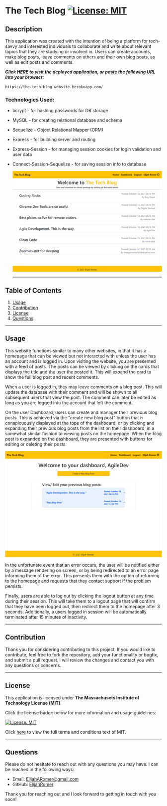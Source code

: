 # The Tech Blog [![License: MIT](https://img.shields.io/badge/License-MIT-yellow.svg "Click for more information on the Massachusets Institute of Technology License (MIT)")](https://opensource.org/licenses/MIT)
  
  ## Description
  This application was created with the intention of being a platform for tech-savvy and interested individuals to collaborate and write about relevant topics that they are studying or involved in. Users can create accounts, make blog posts, leave comments on others and their own blog posts, as well as edit posts and comments. 

  _**Click [HERE](https://the-tech-blog-website.herokuapp.com/) to visit the deployed application, or paste the following URL into your browser:**_

  ```bash
  https://the-tech-blog-website.herokuapp.com/
  ```

### Technologies Used:
* bcrypt - for hashing passwords for DB storage
* MySQL - for creating relational database and schema
* Sequelize - Object Relational Mapper (ORM)
* Express - for building server and routing
* Express-Session - for managing session cookies for login validation and user data
* Connect-Session-Sequelize - for saving session info to database

  
  ![Homepage](public/images/screenshot.jpg "The Tech Blog Homepage")

  ---
## Table of Contents
1. [Usage](#usage)
1. [Contribution](#contribution)
1. [License](#license)
1. [Questions](#questions)

  ---
  
## Usage
    
This website functions similar to many other websites, in that it has a homepage that can be viewed but not interacted with unless the user has an account and is logged in. Upon visiting the website, you are presented with a feed of posts. The posts can be viewed by clicking on the cards that displays the title and the user the posted it. This will expand the card to show the full blog post and recent comments. 

When a user is logged in, they may leave comments on a blog post. This will update the database with their comment and will be shown to all subsequent users that view the post. The comment can later be edited as long as you are logged into the account that left the comment. 

On the user Dashboard, users can create and manager their previous blog posts. This is achieved via the "create new blog post" button that is conspicuously displayed at the tope of the dashboard, or by clicking and expanding their previous blog posts from the list on their dashboard, in a somewhat similar fashion to viewing posts on the homepage. When the blog post is expanded on the dashboard, they are presented with buttons for editing or deleting their posts. 

![Dashboard](public/images/screenshot2.jpg "The Tech Blog Account Dashboard")

In the unfortunate event that an error occurs, the user will be notified either by a message rendering on screen, or by being redirected to an error page informing them of the error. This presents them with the option of returning to the homepage and requests that they contact support if the problem persists.

Finally, users are able to log out by clicking the logout button at any time during their session. This will take them to a logout page that will confirm that they have been logged out, then redirect them to the homepage after 3 seconds. Additionally, a users logged in session will be automatically terminated after 15 minutes of inactivity. 

---

## Contribution
    
Thank you for considering contributing to this project. If you would like to contribute, feel free to fork the repository, add your functionality or bugfix, and submit a pull request. I will review the changes and contact you with any questions or concerns.

---

## License
  
  This application is licensed under **The Massachusets Institute of Technology License (MIT)**.
  
  Click the license badge below for more information and usage guidelines:
  
  [![License: MIT](https://img.shields.io/badge/License-MIT-yellow.svg "Click for more information on the Massachusets Institute of Technology License (MIT)")](https://opensource.org/licenses/MIT)
  
  Click [here](https://www.mit.edu/~amini/LICENSE.md
  "MIT Full Terms and Conditions") to view the full terms and conditions text of MIT.
  
  ---
  
  ## Questions
  
Please do not hesitate to reach out with any questions you may have. I can be reached in the following ways:

* Email: [ElijahARomer@gmail.com](mailto:ElijahARomer@gmail.com)
* GitHub: [ElijahRomer](http://www.github.com/ElijahRomer)


Thank you for reaching out and I look forward to getting in touch with you soon!


